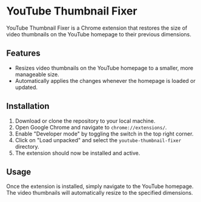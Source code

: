 # YouTube Thumbnail Fixer

YouTube Thumbnail Fixer is a Chrome extension that restores the size of video thumbnails on the YouTube homepage to their previous dimensions.

## Features
- Resizes video thumbnails on the YouTube homepage to a smaller, more manageable size.
- Automatically applies the changes whenever the homepage is loaded or updated.

## Installation
1. Download or clone the repository to your local machine.
2. Open Google Chrome and navigate to `chrome://extensions/`.
3. Enable "Developer mode" by toggling the switch in the top right corner.
4. Click on "Load unpacked" and select the `youtube-thumbnail-fixer` directory.
5. The extension should now be installed and active.

## Usage
Once the extension is installed, simply navigate to the YouTube homepage. The video thumbnails will automatically resize to the specified dimensions.
